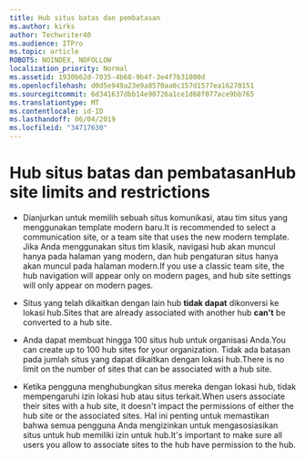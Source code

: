 ```yaml
---
title: Hub situs batas dan pembatasan
ms.author: kirks
author: Techwriter40
ms.audience: ITPro
ms.topic: article
ROBOTS: NOINDEX, NOFOLLOW
localization_priority: Normal
ms.assetid: 1930b62d-7035-4b68-9b4f-3e4f7b31000d
ms.openlocfilehash: d0d5e949a23e9a8570aa0c157d1577ea16270151
ms.sourcegitcommit: 6d341637dbb14e90726a1ce1d68f077ace9bb765
ms.translationtype: MT
ms.contentlocale: id-ID
ms.lasthandoff: 06/04/2019
ms.locfileid: "34717630"
---
```

# <a name="hub-site-limits-and-restrictions"></a><span data-ttu-id="35cf5-102">Hub situs batas dan pembatasan</span><span class="sxs-lookup"><span data-stu-id="35cf5-102">Hub site limits and restrictions</span></span>

- <span data-ttu-id="35cf5-103">Dianjurkan untuk memilih sebuah situs komunikasi, atau tim situs yang menggunakan template modern baru.</span><span class="sxs-lookup"><span data-stu-id="35cf5-103">It is recommended to select a communication site, or a team site that uses the new modern template.</span></span> <span data-ttu-id="35cf5-104">Jika Anda menggunakan situs tim klasik, navigasi hub akan muncul hanya pada halaman yang modern, dan hub pengaturan situs hanya akan muncul pada halaman modern.</span><span class="sxs-lookup"><span data-stu-id="35cf5-104">If you use a classic team site, the hub navigation will appear only on modern pages, and hub site settings will only appear on modern pages.</span></span>

- <span data-ttu-id="35cf5-105">Situs yang telah dikaitkan dengan lain hub **tidak dapat** dikonversi ke lokasi hub.</span><span class="sxs-lookup"><span data-stu-id="35cf5-105">Sites that are already associated with another hub **can't** be converted to a hub site.</span></span> 

- <span data-ttu-id="35cf5-106">Anda dapat membuat hingga 100 situs hub untuk organisasi Anda.</span><span class="sxs-lookup"><span data-stu-id="35cf5-106">You can create up to 100 hub sites for your organization.</span></span> <span data-ttu-id="35cf5-107">Tidak ada batasan pada jumlah situs yang dapat dikaitkan dengan lokasi hub.</span><span class="sxs-lookup"><span data-stu-id="35cf5-107">There is no limit on the number of sites that can be associated with a hub site.</span></span>

- <span data-ttu-id="35cf5-108">Ketika pengguna menghubungkan situs mereka dengan lokasi hub, tidak mempengaruhi izin lokasi hub atau situs terkait.</span><span class="sxs-lookup"><span data-stu-id="35cf5-108">When users associate their sites with a hub site, it doesn't impact the permissions of either the hub site or the associated sites.</span></span> <span data-ttu-id="35cf5-109">Hal ini penting untuk memastikan bahwa semua pengguna Anda mengizinkan untuk mengasosiasikan situs untuk hub memiliki izin untuk hub.</span><span class="sxs-lookup"><span data-stu-id="35cf5-109">It's important to make sure all users you allow to associate sites to the hub have permission to the hub.</span></span>



